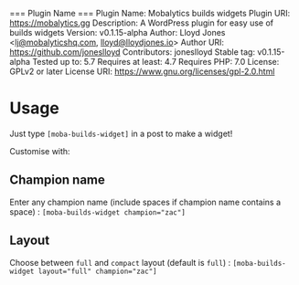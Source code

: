 === Plugin Name ===
Plugin Name: Mobalytics builds widgets
Plugin URI:  https://mobalytics.gg
Description: A WordPress plugin for easy use of builds widgets
Version:     v0.1.15-alpha
Author:      Lloyd Jones <lj@mobalyticshq.com, lloyd@lloydjones.io>
Author URI:  https://github.com/joneslloyd
Contributors: joneslloyd
Stable tag: v0.1.15-alpha
Tested up to: 5.7
Requires at least: 4.7
Requires PHP: 7.0
License: GPLv2 or later
License URI: https://www.gnu.org/licenses/gpl-2.0.html

# Usage

Just type `[moba-builds-widget]` in a post to make a widget!

Customise with:

## Champion name

Enter any champion name (include spaces if champion name contains a space) :
`[moba-builds-widget champion="zac"]`

## Layout

Choose between `full` and `compact` layout (default is `full`) :
`[moba-builds-widget layout="full" champion="zac"]`